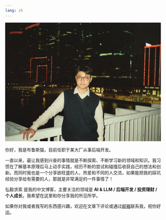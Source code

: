 ```yaml
---
lang: zh
---
```


![_bruce](bruce-in-hongkong.jpg)

你好，我是布鲁斯猫，目前任职于某大厂从事后端开发。

一直以来，最让我感到兴奋的事情就是不断探索、不断学习新的领域和知识。我习惯在了解基本原理后马上动手实践，经历不断的尝试和碰撞后收获自己的想法和创新。而同时我也是一个分享欲旺盛的人，热爱和不同的人交流，如果能把我的踩坑经验分享给有需要的人，那就是非常满足的一件事情了！

弘毅求索 是我的中文博客，主要关注的领域是 **AI & LLM / 后端开发 / 投资理财 / 个人成长**，我希望在这里和你分享我的所见所学。

如果你对我或者我写的东西感兴趣，欢迎在文章下评论或通过[邮箱](ez4bruce@gmail.com)联系我，祝你好运。

